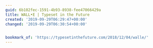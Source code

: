 ```yaml
---
guid: 6b102fec-1591-4b93-8938-fee47066429a
title: WALL•E | Typeset in the Future
created: '2019-09-29T06:29:47+00:00'
changed: '2019-09-29T06:30:54+00:00'


bookmark_of: 'https://typesetinthefuture.com/2018/12/04/walle/'
---
```



